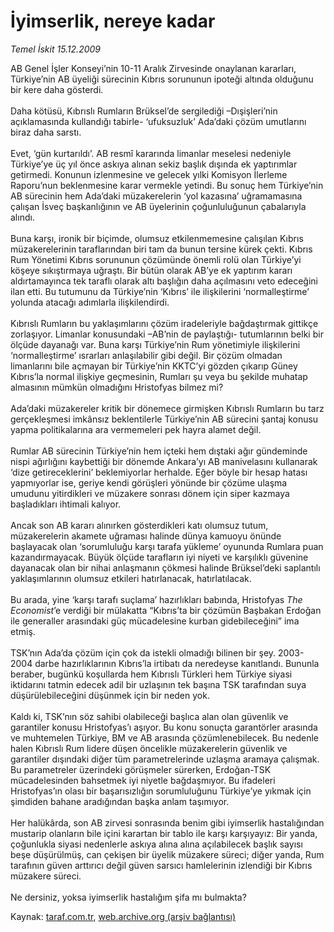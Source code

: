 # İyimserlik, nereye kadar

*Temel İskit 15.12.2009*

<div class="yazi">AB Genel İşler Konseyi’nin 10-11 Aralık Zirvesinde onaylanan kararları, Türkiye’nin AB üyeliği sürecinin Kıbrıs sorununun ipoteği altında olduğunu bir kere daha gösterdi. <br/><br/>Daha kötüsü, Kıbrıslı Rumların Brüksel’de sergilediği –Dışişleri’nin açıklamasında kullandığı tabirle- ‘ufuksuzluk’ Ada’daki çözüm umutlarını biraz daha sarstı. <br/><br/>Evet, ‘gün kurtarıldı’. AB resmî kararında limanlar meselesi nedeniyle Türkiye’ye üç yıl önce askıya alınan sekiz başlık dışında ek yaptırımlar getirmedi. Konunun izlenmesine ve gelecek yılki Komisyon İlerleme Raporu’nun beklenmesine karar vermekle yetindi. Bu sonuç hem Türkiye’nin AB sürecinin hem Ada’daki müzakerelerin ‘yol kazasına’ uğramamasına çalışan İsveç başkanlığının ve AB üyelerinin çoğunluluğunun çabalarıyla alındı. <br/><br/>Buna karşı, ironik bir biçimde, olumsuz etkilenmemesine çalışılan Kıbrıs müzakerelerinin taraflarından biri tam da bunun tersine kürek çekti. Kıbrıs Rum Yönetimi Kıbrıs sorununun çözümünde önemli rolü olan Türkiye’yi köşeye sıkıştırmaya uğraştı. Bir bütün olarak AB’ye ek yaptırım kararı aldırtamayınca tek taraflı olarak altı başlığın daha açılmasını veto edeceğini ilan etti. Bu tutumunu da Türkiye’nin ‘Kıbrıs’ ile ilişkilerini ‘normalleştirme’ yolunda atacağı adımlarla ilişkilendirdi. <br/><br/>Kıbrıslı Rumların bu yaklaşımlarını çözüm iradeleriyle bağdaştırmak gittikçe zorlaşıyor. Limanlar konusundaki –AB’nin de paylaştığı- tutumlarının belki bir ölçüde dayanağı var. Buna karşı Türkiye’nin Rum yönetimiyle ilişkilerini ‘normalleştirme’ ısrarları anlaşılabilir gibi değil. Bir çözüm olmadan limanlarını bile açmayan bir Türkiye’nin KKTC’yi gözden çıkarıp Güney Kıbrıs’la normal ilişkiye geçmesinin, Rumları şu veya bu şekilde muhatap almasının mümkün olmadığını Hristofyas bilmez mi? <br/><br/>Ada’daki müzakereler kritik bir dönemece girmişken Kıbrıslı Rumların bu tarz gerçekleşmesi imkânsız beklentilerle Türkiye’nin AB sürecini şantaj konusu yapma politikalarına ara vermemeleri pek hayra alamet değil. <br/><br/>Rumlar AB sürecinin Türkiye’nin hem içteki hem dıştaki ağır gündeminde nispi ağırlığını kaybettiği bir dönemde Ankara’yı AB manivelasını kullanarak ‘dize getireceklerini’ beklemiyorlar herhalde. Eğer böyle bir hesap hatası yapmıyorlar ise, geriye kendi görüşleri yönünde bir çözüme ulaşma umudunu yitirdikleri ve müzakere sonrası dönem için siper kazmaya başladıkları ihtimali kalıyor. <br/><br/>Ancak son AB kararı alınırken gösterdikleri katı olumsuz tutum, müzakerelerin akamete uğraması halinde dünya kamuoyu önünde başlayacak olan ‘sorumluluğu karşı tarafa yükleme’ oyununda Rumlara puan kazandırmayacak. Büyük ölçüde tarafların iyi niyeti ve karşılıklı güvenine dayanacak olan bir nihai anlaşmanın çökmesi halinde Brüksel’deki saplantılı yaklaşımlarının olumsuz etkileri hatırlanacak, hatırlatılacak. <br/><br/>Bu arada, yine ‘karşı tarafı suçlama’ hazırlıkları babında, Hristofyas <i>The Economist</i>’e verdiği bir mülakatta “Kıbrıs’ta bir çözümün Başbakan Erdoğan ile generaller arasındaki güç mücadelesine kurban gidebileceğini” ima etmiş. <br/><br/>TSK’nın Ada’da çözüm için çok da istekli olmadığı bilinen bir şey. 2003-2004 darbe hazırlıklarının Kıbrıs’la irtibatı da neredeyse kanıtlandı. Bununla beraber, bugünkü koşullarda hem Kıbrıslı Türkleri hem Türkiye siyasi iktidarını tatmin edecek adil bir uzlaşının tek başına TSK tarafından suya düşürülebileceğini düşünmek için bir neden yok. <br/><br/>Kaldı ki, TSK’nın söz sahibi olabileceği başlıca alan olan güvenlik ve garantiler konusu Hristofyas’ı aşıyor. Bu konu sonuçta garantörler arasında ve muhtemelen Türkiye, BM ve AB arasında çözümlenebilecek. Bu nedenle halen Kıbrıslı Rum lidere düşen öncelikle müzakerelerin güvenlik ve garantiler dışındaki diğer tüm parametrelerinde uzlaşma aramaya çalışmak. Bu parametreler üzerindeki görüşmeler sürerken, Erdoğan-TSK mücadelesinden bahsetmek iyi niyetle bağdaşmıyor. Bu ifadeleri Hristofyas’ın olası bir başarısızlığın sorumluluğunu Türkiye’ye yıkmak için şimdiden bahane aradığından başka anlam taşımıyor. <br/><br/>Her halükârda, son AB zirvesi sonrasında benim gibi iyimserlik hastalığından mustarip olanların bile içini karartan bir tablo ile karşı karşıyayız: Bir yanda, çoğunlukla siyasi nedenlerle askıya alına alına açılabilecek başlık sayısı beşe düşürülmüş, can çekişen bir üyelik müzakere süreci; diğer yanda, Rum tarafının güven arttırıcı değil güven sarsıcı hamlelerinin izlendiği bir Kıbrıs müzakere süreci. <br/><br/>Ne dersiniz, yoksa iyimserlik hastalığım şifa mı bulmakta?
              </div>

Kaynak: [taraf.com.tr](http://taraf.com.tr:80/makale/9037.htm), [web.archive.org (arşiv bağlantısı)](http://web.archive.org/web/20100323134659/http://taraf.com.tr:80/makale/9037.htm)
